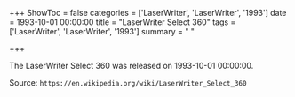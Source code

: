 +++
ShowToc = false
categories = ['LaserWriter', 'LaserWriter', '1993']
date = 1993-10-01 00:00:00
title = "LaserWriter Select 360"
tags = ['LaserWriter', 'LaserWriter', '1993']
summary = " "

+++

The LaserWriter Select 360 was released on 1993-10-01 00:00:00.

Source: `https://en.wikipedia.org/wiki/LaserWriter_Select_360`


